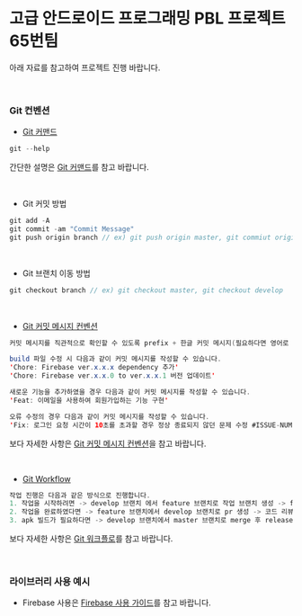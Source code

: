 # 고급 안드로이드 프로그래밍 PBL 프로젝트 65번팀

아래 자료를 참고하여 프로젝트 진행 바랍니다.

</br>

### Git 컨벤션

* [Git 커맨드](https://medium.com/@joongwon/git-git-%EB%AA%85%EB%A0%B9%EC%96%B4-%EC%A0%95%EB%A6%AC-c25b421ecdbd)
```java
git --help
```
간단한 설명은 [Git 커맨드](https://medium.com/@joongwon/git-git-%EB%AA%85%EB%A0%B9%EC%96%B4-%EC%A0%95%EB%A6%AC-c25b421ecdbd)를 참고 바랍니다.

</br>

* Git 커밋 방법
```java
git add -A 
git commit -am "Commit Message"
git push origin branch // ex) git push origin master, git commiut origin develop
```

</br>

* Git 브랜치 이동 방법
```java
git checkout branch // ex) git checkout master, git checkout develop
```

</br>

* [Git 커밋 메시지 컨벤션](https://velog.io/@archivvonjang/Git-Commit-Message-Convention)
```java
커밋 메시지를 직관적으로 확인할 수 있도록 prefix + 한글 커밋 메시지(필요하다면 영어로 작성)를 디폴트로 사용하여 주시기 바랍니다.

build 파일 수정 시 다음과 같이 커밋 메시지를 작성할 수 있습니다.
'Chore: Firebase ver.x.x.x dependency 추가'
'Chore: Firebase ver.x.x.0 to ver.x.x.1 버전 업데이트'

새로운 기능을 추가하였을 경우 다음과 같이 커밋 메시지를 작성할 수 있습니다.
'Feat: 이메일을 사용하여 회원가입하는 기능 구현'

오류 수정의 경우 다음과 같이 커밋 메시지를 작성할 수 있습니다.
'Fix: 로그인 요청 시간이 10초를 초과할 경우 정상 종료되지 않던 문제 수정 #ISSUE-NUMBER'
```
보다 자세한 사항은 [Git 커밋 메시지 컨벤션](https://velog.io/@archivvonjang/Git-Commit-Message-Convention)을 참고 바랍니다.

</br>

* [Git Workflow](https://gmlwjd9405.github.io/2018/05/11/types-of-git-branch.html)
```java
작업 진행은 다음과 같은 방식으로 진행합니다.
1. 작업을 시작하려면 -> develop 브랜치 에서 feature 브랜치로 작업 브랜치 생성 -> feature 브랜치 에서 작업
2. 작업을 완료하였다면 -> feature 브랜치에서 develop 브랜치로 pr 생성 -> 코드 리뷰 -> 이상 없으면 merge
3. apk 빌드가 필요하다면 -> develop 브랜치에서 master 브랜치로 merge 후 release 생성 (테스트는 develop 브랜치 위에서 개별 환경으로 진행)
```
보다 자세한 사항은 [Git 워크플로](https://gmlwjd9405.github.io/2018/05/11/types-of-git-branch.html)를 참고 바랍니다.

</br>

### 라이브러리 사용 예시

* Firebase 사용은 [Firebase 사용 가이드](https://firebase.google.com/docs/reference/android/packages?hl=ko)를 참고 바랍니다.

